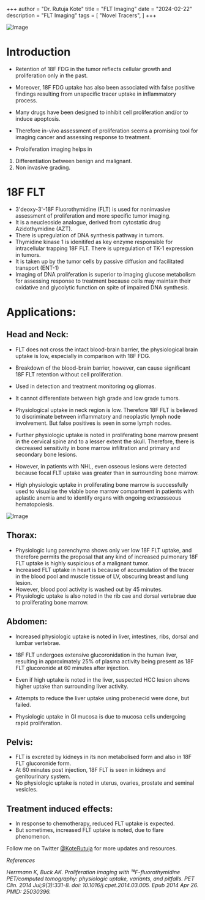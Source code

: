 +++
author = "Dr. Rutuja Kote"
title = "FLT Imaging" 
date = "2024-02-22"
description = "FLT Imaging"
tags = [
    "Novel Tracers",
]
+++

![Image](/FLT/2.png)


# Introduction

- Retention of 18F FDG in the tumor reflects cellular growth and proliferation only in the past.
- Moreover, 18F FDG uptake has also been associated with false positive findings resulting from unspecific tracer uptake in inflammatory process. 
- Many drugs have been designed to inhibit cell proliferation and/or to induce apoptosis.
- Therefore in-vivo assessment of proliferation seems a promising tool for imaging cancer and assessing response to treatment. 


- Proloiferation imaging helps in 
1. Differentiation between benign and malignant.
2. Non invasive grading. 


# 18F FLT 

- 3'deoxy-3'-18F Fluorothymidine (FLT) is used for noninvasive assessment of proliferation and more specific tumor imaging. 
- It is a neucleoside analogue, derived from cytostatic drug Azidothymidine (AZT).
- There is upregulation of DNA synthesis pathway in tumors. 
- Thymidine kinase 1 is idenitifed as key enzyme responsible for intracellular trapping 18F FLT. There is upregulation of TK-1 expression in tumors. 
- It is taken up by the tumor cells by passive diffusion and facilitated transport (ENT-1)
- Imaging of DNA proliferation is superior to imaging glucose metabolism for assessing response to treatment because cells may maintain their oxidative and glycolytic function on spite of impaired DNA synthesis.


# Applications:

## Head and Neck:

- FLT does not cross the intact blood-brain barrier, the physiological brain uptake is low, especially in comparison with 18F FDG.
- Breakdown of the blood-brain barrier, however, can cause significant 18F FLT retention without cell proliferation. 
- Used in detection and treatment monitoring og gliomas.
- It cannot differentiate between high grade and low grade tumors. 

- Physiological uptake in neck region is low. Therefore 18F FLT is believed to discriminate between inflammatory and neoplastic lymph node involvement. But false positives is seen in some lymph nodes. 

- Further physiologic uptake is noted in proliferating bone marrow present in the cervical spine and to a lesser extent the skull. Therefore, there is decreased sensitivity in bone marrow infiltration and primary and secondary bone lesions. 
- However, in patients with NHL, even osseous lesions were detected because focal FLT uptake was greater than in surrounding bone marrow. 
- High physiologic uptake in proliferating bone marrow is successfully used to visualise the viable bone marrow compartment in patients with aplastic anemia and to identify organs with ongoing extraosseous hematopoiesis. 


![Image](/FLT/1.png)


## Thorax:

- Physiologic lung parenchyma shows only ver low 18F FLT uptake, and therefore permits the proposal that any kind of increased pulmonary 18F FLT uptake is highly suspicious of a malignant tumor. 
- Increased FLT uptake in heart is because of accumulation of the tracer in the blood pool and muscle tissue of LV, obscuring breast and lung lesion. 
- However, blood pool activity is washed out by 45 minutes. 
- Physiologic uptake is also noted in the rib cae and dorsal vertebrae due to proliferating bone marrow. 

## Abdomen:

- Increased physiologic uptake is noted in liver, intestines, ribs, dorsal and lumbar vertebrae.
- 18F FLT undergoes extensive glucoronidation in the human liver, resulting in approximately 25% of plasma activity being present as 18F FLT glucoronide at 60 minutes after injection. 
- Even if high uptake is noted in the liver, suspected HCC lesion shows higher uptake than surrounding liver activity. 
- Attempts to reduce the liver uptake using probenecid were done, but failed. 

- Physiologic uptake in GI mucosa is due to mucosa cells undergoing rapid proliferation. 

## Pelvis:

- FLT is excreted by kidneys in its non metabolised form and also in 18F FLT glucoronide form.
- At 60 minutes post injection, 18F FLT is seen in kidneys and genitourinary system. 
- No physiologic uptake is noted in uterus, ovaries, prostate and seminal vesicles. 

## Treatment induced effects:
 
- In response to chemotherapy, reduced FLT uptake is expected. 
- But sometimes, increased FLT uptake is noted, due to flare phenomenon.


Follow me on Twitter [@KoteRutuja](https://twitter.com/KoteRutuja) for more updates and resources.

*References*

*Herrmann K, Buck AK. Proliferation imaging with ¹⁸F-fluorothymidine PET/computed tomography: physiologic uptake, variants, and pitfalls. PET Clin. 2014 Jul;9(3):331-8. doi: 10.1016/j.cpet.2014.03.005. Epub 2014 Apr 26. PMID: 25030396.*